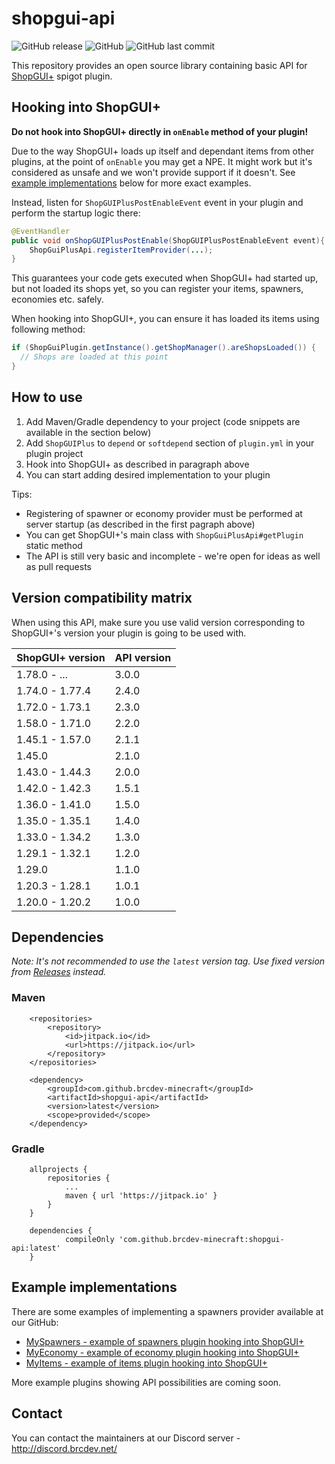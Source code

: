 # shopgui-api

![GitHub release](https://img.shields.io/github/release/brcdev-minecraft/shopgui-api)
![GitHub](https://img.shields.io/github/license/brcdev-minecraft/shopgui-api)
![GitHub last commit](https://img.shields.io/github/last-commit/brcdev-minecraft/shopgui-api)

This repository provides an open source library containing basic API
for [ShopGUI+](https://www.spigotmc.org/resources/shopgui-1-7-1-14.6515/) spigot plugin.

## Hooking into ShopGUI+

**Do not hook into ShopGUI+ directly in `onEnable` method of your plugin!**

Due to the way ShopGUI+ loads up itself and dependant items from other plugins, at the point of `onEnable` you may get a
NPE. It might work but it's considered as unsafe and we won't provide support if it doesn't.
See [example implementations](#example-implementations) below for more exact examples.

Instead, listen for `ShopGUIPlusPostEnableEvent` event in your plugin and perform the startup logic there:

```java
@EventHandler
public void onShopGUIPlusPostEnable(ShopGUIPlusPostEnableEvent event){
    ShopGuiPlusApi.registerItemProvider(...);
}
```

This guarantees your code gets executed when ShopGUI+ had started up, but not loaded its shops yet, so you can register
your items, spawners, economies etc. safely.

When hooking into ShopGUI+, you can ensure it has loaded its items using following method:
```java
if (ShopGuiPlugin.getInstance().getShopManager().areShopsLoaded()) {
  // Shops are loaded at this point
}
```

## How to use

1. Add Maven/Gradle dependency to your project (code snippets are available in the section below)
2. Add `ShopGUIPlus` to `depend` or `softdepend` section of `plugin.yml` in your plugin project
3. Hook into ShopGUI+ as described in paragraph above
4. You can start adding desired implementation to your plugin

Tips:

* Registering of spawner or economy provider must be performed at server startup (as described in the first pagraph
  above)
* You can get ShopGUI+'s main class with `ShopGuiPlusApi#getPlugin` static method
* The API is still very basic and incomplete - we're open for ideas as well as pull requests

## Version compatibility matrix

When using this API, make sure you use valid version corresponding to ShopGUI+'s version your plugin is going to be used
with.

| ShopGUI+ version  | API version |
| --- | --- |
| 1.78.0 - ... | 3.0.0
| 1.74.0 - 1.77.4 | 2.4.0
| 1.72.0 - 1.73.1 | 2.3.0
| 1.58.0 - 1.71.0 | 2.2.0
| 1.45.1 - 1.57.0 | 2.1.1
| 1.45.0 | 2.1.0
| 1.43.0 - 1.44.3 | 2.0.0
| 1.42.0 - 1.42.3 | 1.5.1
| 1.36.0 - 1.41.0 | 1.5.0
| 1.35.0 - 1.35.1  | 1.4.0
| 1.33.0 - 1.34.2 | 1.3.0
| 1.29.1 - 1.32.1 | 1.2.0
| 1.29.0 | 1.1.0
| 1.20.3 - 1.28.1 | 1.0.1
| 1.20.0 - 1.20.2 | 1.0.0

## Dependencies

_Note: It's not recommended to use the `latest` version tag. Use fixed version
from [Releases](https://github.com/brcdev-minecraft/shopgui-api/releases) instead._

### Maven

```
	<repositories>
		<repository>
		    <id>jitpack.io</id>
		    <url>https://jitpack.io</url>
		</repository>
	</repositories>
```

```
	<dependency>
	    <groupId>com.github.brcdev-minecraft</groupId>
	    <artifactId>shopgui-api</artifactId>
	    <version>latest</version>
	    <scope>provided</scope>
	</dependency>
```

### Gradle

```
	allprojects {
		repositories {
			...
			maven { url 'https://jitpack.io' }
		}
	}
```

```
	dependencies {
	        compileOnly 'com.github.brcdev-minecraft:shopgui-api:latest'
	}
```

## Example implementations

There are some examples of implementing a spawners provider available at our GitHub:

* [MySpawners - example of spawners plugin hooking into ShopGUI+](https://github.com/brcdev-minecraft/shopgui-api-example-spawner-provider)
* [MyEconomy - example of economy plugin hooking into ShopGUI+](https://github.com/brcdev-minecraft/shopgui-api-example-economy-provider)
* [MyItems - example of items plugin hooking into ShopGUI+](https://github.com/brcdev-minecraft/shopgui-api-example-item-provider)

More example plugins showing API possibilities are coming soon.

## Contact

You can contact the maintainers at our Discord server - http://discord.brcdev.net/
